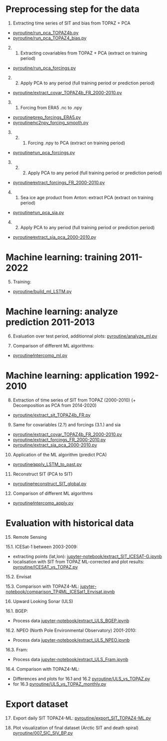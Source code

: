 # Preprocessing step for the data
1. Extracting time series of SIT and bias from TOPAZ + PCA
- [pyroutine/run_pca_TOPAZ4b.py](pyroutine/run_pca_TOPAZ4b.py)
- [pyroutine/run_pca_TOPAZ4_bias.py](pyroutine/run_pca_TOPAZ4_bias.py)

2. 1. Extracting covariables from TOPAZ + PCA (extract on training period)
- [pyroutine/run_pca_forcings.py](pyroutine/run_pca_forcings.py)
2. 2. Apply PCA to any period (full training period or prediction period)
- [pyroutine/extract_covar_TOPAZ4b_FR_2000-2010.py](pyroutine/extract_covar_TOPAZ4b_FR_2000-2010.py)


3. 1. Forcing from ERA5 .nc to .npy
- [pyroutine∕prep_forcings_ERA5.py](pyroutine∕prep_forcings_ERA5.py)
- [pyroutine∕nc2npy_forcing_smooth.py](pyroutine∕nc2npy_forcing_smooth.py)
3. 2. 1. Forcing .npy to PCA (extract on training period)
- [pyroutine∕run_pca_forcings.py](pyroutine∕run_pca_forcings.py)
3. 2. 2. Apply PCA to any period (full training period or prediction period)
- [pyroutine∕extract_forcings_FR_2000-2010.py](pyroutine∕extract_forcings_FR_2000-2010.py)

4. 1. Sea ice age product from Anton: extract PCA (extract on training period)
- [pyroutine∕run_pca_sia.py](pyroutine∕run_pca_sia.py)
4. 2. Apply PCA to any period (full training period or prediction period)
- [pyroutine∕extract_sia_pca_2000-2010.py](pyroutine∕extract_sia_pca_2000-2010.py)



# Machine learning: training 2011-2022

5. Training:
- [pyroutine/build_ml_LSTM.py](pyroutine/build_ml_LSTM.py)



# Machine learning: analyze prediction 2011-2013

6. Evaluation over test period, additionnal plots:
[pyroutine/analyze_ml.py](pyroutine/analyze_ml.py)

7. Comparison of different ML algorithms:
- [pyroutine∕intercomp_ml.py](pyroutine∕intercomp_ml.py)


# Machine learning: application 1992-2010

8. Extraction of time series of SIT from TOPAZ (2000-2010) 
(+ Decomposition as PCA from 2014-2020)
- [pyroutine/extract_sit_TOPAZ4b_FR.py](pyroutine/extract_sit_TOPAZ4b_FR.py)

9. Same for covariables (2.?) and forcings (3.1.) and sia
- [pyroutine/extract_covar_TOPAZ4b_FR_2000-2010.py](pyroutine/extract_covar_TOPAZ4b_FR_2000-2010.py)
- [pyroutine/extract_forcings_FR_2000-2010.py](pyroutine/extract_forcings_FR_2000-2010.py)
- [pyroutine/extract_sia_pca_2000-2010.py](pyroutine/extract_sia_pca_2000-2010.py)


10. Application of the ML algorithm (predict PCA)
- [pyroutine∕apply_LSTM_to_past.py](pyroutine∕apply_LSTM_to_past.py)

11. Reconstruct SIT (PCA to SIT)
- [pyroutine∕reconstruct_SIT_global.py](pyroutine∕reconstruct_SIT_global.py)


12. Comparison of different ML algorithms
- [pyroutine∕intercomp_apply.py](pyroutine∕intercomp_apply.py)




# Evaluation with historical data


15. Remote Sensing

15.1. ICESat-1 between 2003-2009:
- extracting points (lat,lon): [jupyter-notebook/extract_SIT_ICESAT-G.ipynb](jupyter-notebook/extract_SIT_ICESAT-G.ipynb)
- localisation with SIT from TOPAZ ML-corrected and plot results:
[pyroutine/ICESAT_vs_TOPAZ.py](pyroutine/ICESAT_vs_TOPAZ.py)


15.2. Envisat


15.3. Comparison with TOPAZ4-ML:
[jupyter-notebook/comparison_TP4ML_ICESat1_Envisat.ipynb](jupyter-notebook/comparison_TP4ML_ICESat1_Envisat.ipynb)



16. Upward Looking Sonar (ULS)

16.1. BGEP:
- Process data
[jupyter-notebook/extract_ULS_BGEP.ipynb](jupyter-notebook/extract_ULS_BGEP.ipynb)

16.2. NPEO (North Pole Environmental Observatory) 2001-2010:
- Process data 
[jupyter-notebook/extract_ULS_NPEO.ipynb](jupyter-notebook/extract_ULS_NPEO.ipynb)

16.3. Fram:
- Process data 
[jupyter-notebook/extract_ULS_Fram.ipynb](jupyter-notebook/extract_ULS_Fram.ipynb)


16.4. Comparison with TOPAZ4-ML:
- Differences and plots for 16.1 and 16.2
[pyroutine/ULS_vs_TOPAZ.py](pyroutine/ULS_vs_TOPAZ.py)
- for 16.3
[pyroutine/ULS_vs_TOPAZ_monthly.py](pyroutine/ULS_vs_TOPAZ_monthly.py)  





# Export dataset

17. Export daily SIT TOPAZ4-ML:
[pyroutine/export_SIT_TOPAZ4-ML.py](pyroutine/export_SIT_TOPAZ4-ML.py)  

18. Plot visualization of final dataset (Arctic SIT and death spiral)
[pyroutine/007_SIC_SIV_BP.py](pyroutine/007_SIC_SIV_BP.py)  


















